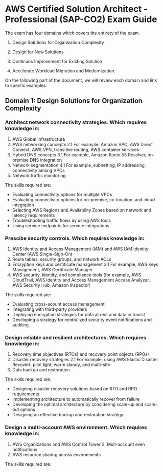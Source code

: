 # AWS Certified Solution Architect - Professional (SAP-CO2) Exam Guide

The exam has four domains which covers the entirety of the exam.

1. Design Solutions for Organization Complexity

2. Design for New Solutions

3. Continuos Improvement for Existing Solution

4. Accelerate Workload Migration and Modernization.

On the following part of the document, we will review each domain and link to specfic examples.

## Domain 1: Design Solutions for Organization Complexity

### Architect network connectivity strategies. Which requires knowledge in:

1. AWS Global Infrastructure
2. AWS networking concepts
    2.1 For example. Amazon VPC, AWS Direct Connect, AWS VPN, transitive routing, AWS container services
3. Hybrid DNS concepts
	3.1 For example, Amazon Route 53 Resolver, on-premise DNS integration
4. Network segmentation
	4.1 For example, subnetting, IP addressing, connectivity among VPCs
5. Network traffic monitoring

The skills required are:

- Evaluating connectivity options for multiple VPCs
- Evaluating connectivity options for on-premise, co-location, and cloud integration
- Selecting AWS Regions and Availability Zones based on network and latency requirements 
- Troubleshooting traffic flows by using AWS tools
- Using service endpoints for service integrations

### Prescibe security controls. Which requires knowledge in:

1. AWS Identity and Access Management (IAM) and AWS IAM Identity Center (AWS Single-Sign-On)
2. Route tables, security groups, and network ACLs
3. Encryption keys and certificate management
	3.1 For example, AWS Keys Management, AWS Certificate Manager
4. AWS security, identity, and compliance tools (for example, AWS CloudTrail, AWS Identity and Access Management Access Analyzer, AWS Security Hub, Amazon Inspector)

The skills required are:

- Evaluating cross-acount access management
- Integrating with third-party providers
- Deploying encryption strategies for data at rest and data in transit
- Developing a strategy for centralized security event notifications and auditing

### Design reliable and resilient architectures. Which requires knowledge in:

1. Recovery time objectives (RTOs) and recovery point objects (RPOs)
2. Disaster recovery strategies
	2.1 For example, using AWS Elastic Disaster Recovert, pilot light, warm standy, and multi-site
3. Data backup and restoration

The skills required are:

- Designing disaster recovery solutions based on RTO and RPO requirements
- Implementing architecture to automatically recover from failure
- Developing the optimal architecture by considering scale-up and scale-out options
- Designing an effective backup and restoration strategy

### Design a multi-account AWS environment. Which requires knowledge in:

1. AWS Organizations and AWS Control Tower
2, Mult-account even notifications
3. AWS resource sharing across environments

The skills required are:


